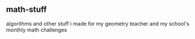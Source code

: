 ## math-stuff

algorithms and other stuff i made for my geometry teacher and my school's monthly math challenges